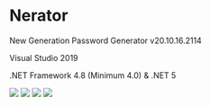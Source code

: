 # Nerator
  <p>New Generation Password Generator v20.10.16.2114</p>
  <p>Visual Studio 2019</p>
  <p>.NET Framework 4.8 (Minimum 4.0) & .NET 5</p>
  <img src="https://raw.githubusercontent.com/Soferity/Nerator/master/.screenshots/UI_1.png" />
  <img src="https://raw.githubusercontent.com/Soferity/Nerator/master/.screenshots/UI_2.png" />
  <img src="https://raw.githubusercontent.com/Soferity/Nerator/master/.screenshots/UI_3.png" />
  <img src="https://raw.githubusercontent.com/Soferity/Nerator/master/.screenshots/UI_4.png" />